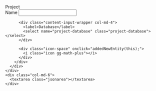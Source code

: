 <script src="https://code.jquery.com/jquery-3.2.1.min.js"></script>
<script src="html/shared.js"></script>
<script src="html/variables.js"></script>
<script src="html/watchers.js"></script>
<script src="html/manipulations.js"></script>
<script src="html/json.js"></script>
<link rel="stylesheet" href="html/grid.css">
<link rel="stylesheet" href="html/index.css">
<link rel="stylesheet" href="html/icons.css">

<div class="bootstrap-wrapper">
  <div class="row">
    <div class="col-md-6">
      <div class="content-wrapper">
        <div class="content-header-wrapper">
          <label class="content-label">Project</label>
        </div>  
        <div class="row" style="margin-bottom: -10px;">
          <div class="content-input-wrapper col-md-4">
            <label>Name</label>
            <input name="project-name" class="project-name" />
          </div>
          
          <div class="content-input-wrapper col-md-4">
            <label>Database</label>
            <select name="project-database" class="project-database"></select>
          </div>
  
          <div class="icon-space" onclick="addedNewEntity(this);">
            <i class="icon gg-math-plus"></i>
          </div>
        </div>
      </div>
    </div>
    <div class="col-md-6">
      <textarea class="jsonarea"></textarea>
    </div>
  </div>
</div>